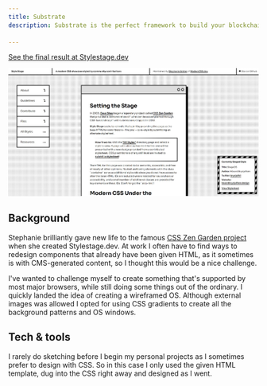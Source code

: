 ```yaml
---
title: Substrate
description: Substrate is the perfect framework to build your blockchain. Using Substrate's palettes you can easily create whatever you want, or create your own custom logic. Either way, Substrate makes building a blockchain much faster, easier and more secure than ever. Substrate is Smart Contract Ready. It has a Wasm smart contract platform touse out of the box. Because Substrate uses Wasm, you can build your smart contracts using any compatible language. Substrate have built ink, a Rust-based eDSL, for this purpose.

---
```

[See the final result at Stylestage.dev](https://stylestage.dev/styles/stageos/)

![](/img/stageos.jpg)

## Background

Stephanie brilliantly gave new life to the famous [CSS Zen Garden project](http://www.csszengarden.com/) when she created Stylestage.dev. At work I often have to find ways to redesign components that already have been given HTML, as it sometimes is with CMS-generated content, so I thought this would be a nice challenge. 

I've wanted to challenge myself to create something that's supported by most major browsers, while still doing some things out of the ordinary. I quickly landed the idea of creating a wireframed OS. Although external images was allowed I opted for using CSS gradients to create all the background patterns and OS windows. 

## Tech & tools 

I rarely do sketching before I begin my personal projects as I sometimes prefer to design with CSS. So in this case I only used the given HTML template, dug into the CSS right away and designed as I went.